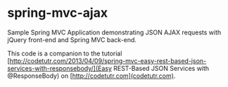 spring-mvc-ajax
========================

Sample Spring MVC Application demonstrating JSON AJAX requests with jQuery front-end and Spring MVC back-end.

This code is a companion to the tutorial [http://codetutr.com/2013/04/09/spring-mvc-easy-rest-based-json-services-with-responsebody/](Easy REST-Based JSON Services with @ResponseBody) on [http://codetutr.com](codetutr.com).